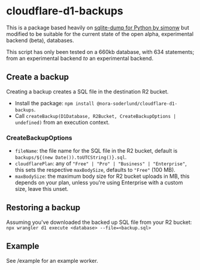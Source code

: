 # cloudflare-d1-backups
This is a package based heavily on [sqlite-dump for Python by simonw](https://github.com/simonw/sqlite-dump/blob/main/sqlite_dump/__init__.py) but modified to be suitable for the current state of the open alpha, experimental backend (beta), databases.

This script has only been tested on a 660kb database, with 634 statements; from an experimental backend *to* an experimental backend.

## Create a backup
Creating a backup creates a SQL file in the destination R2 bucket.

- Install the package: `npm install @nora-soderlund/cloudflare-d1-backups`.
- Call `createBackup(D1Database, R2Bucket, CreateBackupOptions | undefined)` from an execution context.

### CreateBackupOptions
- `fileName`: the file name for the SQL file in the R2 bucket, default is `backups/${(new Date()).toUTCString()}.sql`.
- `cloudflarePlan`: any of `"Free" | "Pro" | "Business" | "Enterprise"`, this sets the respective `maxBodySize`, defaults to `"Free"` (100 MB).
- `maxBodySize`: the maximum body size for R2 bucket uploads in MB, this depends on your plan, unless you're using Enterprise with a custom size, leave this unset.

## Restoring a backup
Assuming you've downloaded the backed up SQL file from your R2 bucket: `npx wrangler d1 execute <database> --file=<backup.sql>`

## Example
See /example for an example worker.
